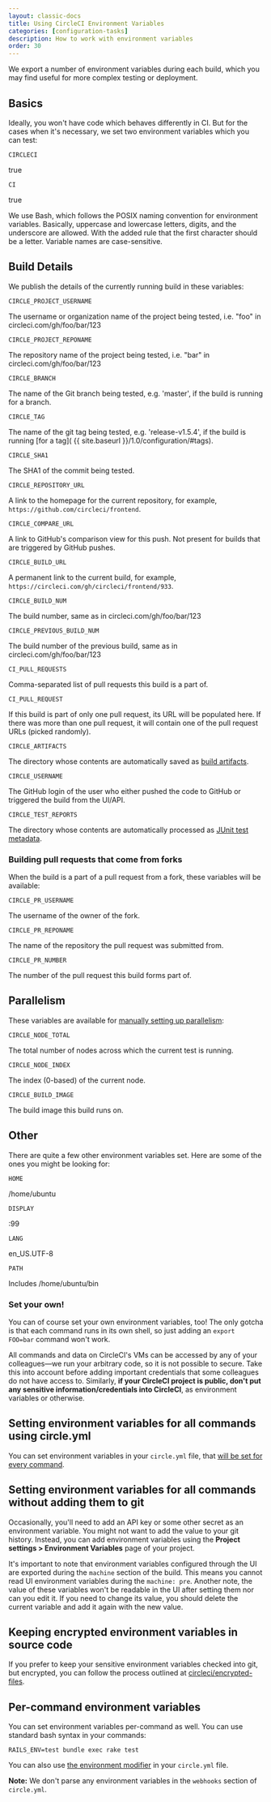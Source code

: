 ```yaml
---
layout: classic-docs
title: Using CircleCI Environment Variables
categories: [configuration-tasks]
description: How to work with environment variables
order: 30
---
```


We export a number of environment variables during each build, which you may find
useful for more complex testing or deployment.

## Basics

Ideally, you won't have code which behaves differently in CI. But for the cases
when it's necessary, we set two environment variables which you can test:

`CIRCLECI`

true

`CI`

true

We use Bash, which follows the POSIX naming convention for environment variables. Basically, uppercase and lowercase letters, digits, and the underscore are allowed. With the added rule that the first character should be a letter. Variable names are case-sensitive.

## Build Details

We publish the details of the currently running build in these variables:

`CIRCLE_PROJECT_USERNAME`

The username or organization name of the project being tested, i.e. "foo" in circleci.com/gh/foo/bar/123

`CIRCLE_PROJECT_REPONAME`

The repository name of the project being tested, i.e. "bar" in circleci.com/gh/foo/bar/123

`CIRCLE_BRANCH`

The name of the Git branch being tested, e.g. 'master', if the build is running for a branch.

`CIRCLE_TAG`

The name of the git tag being tested, e.g. 'release-v1.5.4', if the build is running [for a tag]( {{ site.baseurl }}/1.0/configuration/#tags).

`CIRCLE_SHA1`

The SHA1 of the commit being tested.

`CIRCLE_REPOSITORY_URL`

A link to the homepage for the current repository, for example, `https://github.com/circleci/frontend`.

`CIRCLE_COMPARE_URL`

A link to GitHub's comparison view for this push. Not present for builds that are triggered by GitHub pushes.

`CIRCLE_BUILD_URL`

A permanent link to the current build, for example, `https://circleci.com/gh/circleci/frontend/933`.

`CIRCLE_BUILD_NUM`

The build number, same as in circleci.com/gh/foo/bar/123

`CIRCLE_PREVIOUS_BUILD_NUM`

The build number of the previous build, same as in circleci.com/gh/foo/bar/123

`CI_PULL_REQUESTS`

Comma-separated list of pull requests this build is a part of.

`CI_PULL_REQUEST`

If this build is part of only one pull request, its URL will be populated here. If there was more than one pull request, it will contain one of the pull request URLs (picked randomly).

`CIRCLE_ARTIFACTS`

The directory whose contents are automatically saved as [build artifacts](/docs/1.0/build-artifacts/).

`CIRCLE_USERNAME`

The GitHub login of the user who either pushed the code to GitHub or triggered the build from the UI/API.

`CIRCLE_TEST_REPORTS`

The directory whose contents are automatically processed as [JUnit test metadata](/docs/1.0/test-metadata/).

### Building pull requests that come from forks

When the build is a part of a pull request from a fork, these variables
will be available:

`CIRCLE_PR_USERNAME`

The username of the owner of the fork.

`CIRCLE_PR_REPONAME`

The name of the repository the pull request was submitted from.

`CIRCLE_PR_NUMBER`

The number of the pull request this build forms part of.

## Parallelism

These variables are available for [manually setting up parallelism](/docs/1.0/parallel-manual-setup/):

`CIRCLE_NODE_TOTAL`

The total number of nodes across which the current test is running.

`CIRCLE_NODE_INDEX`

The index (0-based) of the current node.

`CIRCLE_BUILD_IMAGE`

The build image this build runs on.

## Other

There are quite a few other environment variables set. Here are some of
the ones you might be looking for:

`HOME`

/home/ubuntu

`DISPLAY`

:99

`LANG`

en_US.UTF-8

`PATH`

Includes /home/ubuntu/bin

<h3 id="custom">Set your own!</h3>

You can of course set your own environment variables, too!
The only gotcha is that each command runs in its own shell, so just adding an
`export FOO=bar` command won't work.

All commands and data on CircleCI's VMs can be accessed by any of your colleagues&mdash;we run your arbitrary code, so it is not possible to secure.
Take this into account before adding important credentials that some colleagues do not have access to.
Similarly, **if your CircleCI project is public, don't put any sensitive information/credentials into CircleCI**, as environment variables or otherwise.

## Setting environment variables for all commands using circle.yml

You can set environment variables in your `circle.yml` file, that
[will be set for every command](/docs/1.0/configuration/#environment).

## Setting environment variables for all commands without adding them to git

Occasionally, you'll need to add an API key or some other secret as
an environment variable.  You might not want to add the value to your
git history.  Instead, you can add environment variables using the
**Project settings &gt; Environment Variables** page of your project.

It's important to note that environment variables configured through
the UI are exported during the `machine` section of the build.  This
means you cannot read UI environment variables during the `machine: pre`. Another note, the value of these variables won't be readable in the UI after setting them nor can you edit it. If you need to change its value, you should delete the current variable and add it again with the new value.

## Keeping encrypted environment variables in source code

If you prefer to keep your sensitive environment variables checked into
git, but encrypted, you can follow the process outlined at
[circleci/encrypted-files](https://github.com/circleci/encrypted-files).


## Per-command environment variables

You can set environment variables per-command as well.
You can use standard bash syntax in your commands:

```
RAILS_ENV=test bundle exec rake test
```

You can also use [the environment modifier](/docs/1.0/configuration/#modifiers) in your
`circle.yml` file.

**Note:** We don't parse any environment variables in the `webhooks` section of `circle.yml`.
